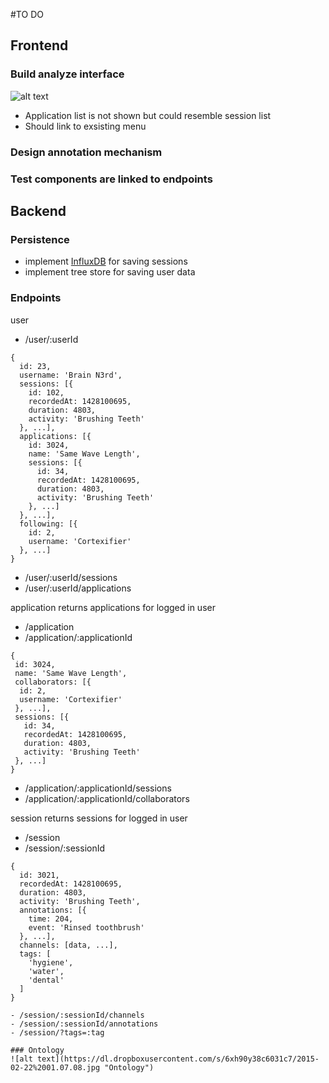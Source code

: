 #TO DO
## Frontend
### Build analyze interface
![alt text](https://dl.dropboxusercontent.com/s/szs397ibceuz1xh/2015-02-22%2001.07.13.jpg "Interface Sketch")
- Application list is not shown but could resemble session list
- Should link to exsisting menu

### Design annotation mechanism

### Test components are linked to endpoints


## Backend
### Persistence
- implement [InfluxDB](http://influxdb.com/) for saving sessions
- implement tree store for saving user data

### Endpoints
user
- /user/:userId
```
{
  id: 23,
  username: 'Brain N3rd',
  sessions: [{
    id: 102,
    recordedAt: 1428100695,
    duration: 4803,
    activity: 'Brushing Teeth'
  }, ...],
  applications: [{
    id: 3024,
    name: 'Same Wave Length',
    sessions: [{
      id: 34,
      recordedAt: 1428100695,
      duration: 4803,
      activity: 'Brushing Teeth'
    }, ...]
  }, ...],
  following: [{
    id: 2,
    username: 'Cortexifier'
  }, ...]
}
```
- /user/:userId/sessions
- /user/:userId/applications

application
returns applications for logged in user
- /application 
- /application/:applicationId
```
{
 id: 3024,
 name: 'Same Wave Length',
 collaborators: [{
  id: 2,
  username: 'Cortexifier'
 }, ...], 
 sessions: [{
   id: 34,
   recordedAt: 1428100695,
   duration: 4803,
   activity: 'Brushing Teeth'
 }, ...]
}
```
- /application/:applicationId/sessions
- /application/:applicationId/collaborators

session
returns sessions for logged in user
- /session
- /session/:sessionId
```
{
  id: 3021,
  recordedAt: 1428100695,
  duration: 4803,
  activity: 'Brushing Teeth',
  annotations: [{
    time: 204,
    event: 'Rinsed toothbrush'
  }, ...],
  channels: [data, ...],
  tags: [
    'hygiene',
    'water',
    'dental'
  ]
}

- /session/:sessionId/channels
- /session/:sessionId/annotations
- /session/?tags=:tag

### Ontology
![alt text](https://dl.dropboxusercontent.com/s/6xh90y38c6031c7/2015-02-22%2001.07.08.jpg "Ontology")
